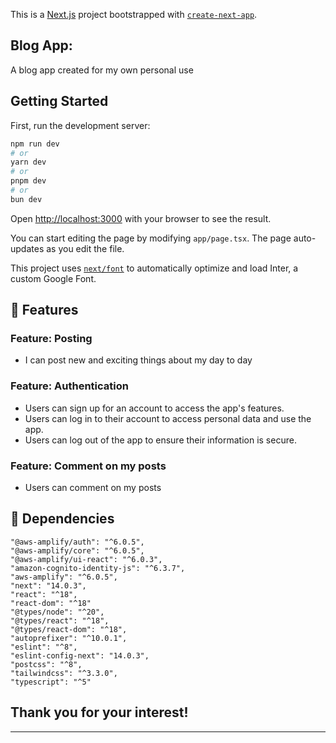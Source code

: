 This is a [Next.js](https://nextjs.org/) project bootstrapped with [`create-next-app`](https://github.com/vercel/next.js/tree/canary/packages/create-next-app).

## Blog App:
A blog app created for my own personal use

## Getting Started

First, run the development server:

```bash
npm run dev
# or
yarn dev
# or
pnpm dev
# or
bun dev
```

Open [http://localhost:3000](http://localhost:3000) with your browser to see the result.

You can start editing the page by modifying `app/page.tsx`. The page auto-updates as you edit the file.

This project uses [`next/font`](https://nextjs.org/docs/basic-features/font-optimization) to automatically optimize and load Inter, a custom Google Font.

## :dart: Features

### Feature: Posting
- I can post new and exciting things about my day to day
  
### Feature: Authentication
- Users can sign up for an account to access the app's features.
- Users can log in to their account to access personal data and use the app.
- Users can log out of the app to ensure their information is secure.

### Feature: Comment on my posts
- Users can comment on my posts

## :traffic_light: Dependencies
  ```
  "@aws-amplify/auth": "^6.0.5",
  "@aws-amplify/core": "^6.0.5",
  "@aws-amplify/ui-react": "^6.0.3",
  "amazon-cognito-identity-js": "^6.3.7",
  "aws-amplify": "^6.0.5",
  "next": "14.0.3",
  "react": "^18",
  "react-dom": "^18"
  "@types/node": "^20",
  "@types/react": "^18",
  "@types/react-dom": "^18",
  "autoprefixer": "^10.0.1",
  "eslint": "^8",
  "eslint-config-next": "14.0.3",
  "postcss": "^8",
  "tailwindcss": "^3.3.0",
  "typescript": "^5"

  ```

## Thank you for your interest!

------------------------------------------------------------------------------------------------

